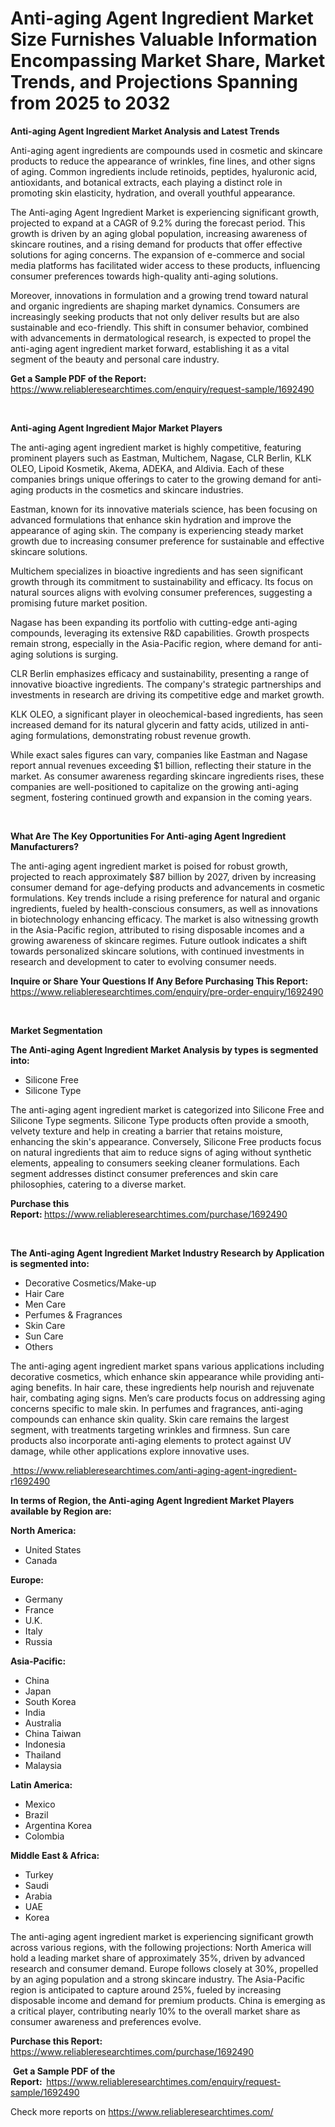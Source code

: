 <p><h1>Anti-aging Agent Ingredient Market Size Furnishes Valuable Information Encompassing Market Share, Market Trends, and Projections Spanning from 2025 to 2032</h1></p><p><strong>Anti-aging Agent Ingredient Market Analysis and Latest Trends</strong></p>
<p><p>Anti-aging agent ingredients are compounds used in cosmetic and skincare products to reduce the appearance of wrinkles, fine lines, and other signs of aging. Common ingredients include retinoids, peptides, hyaluronic acid, antioxidants, and botanical extracts, each playing a distinct role in promoting skin elasticity, hydration, and overall youthful appearance.</p><p>The Anti-aging Agent Ingredient Market is experiencing significant growth, projected to expand at a CAGR of 9.2% during the forecast period. This growth is driven by an aging global population, increasing awareness of skincare routines, and a rising demand for products that offer effective solutions for aging concerns. The expansion of e-commerce and social media platforms has facilitated wider access to these products, influencing consumer preferences towards high-quality anti-aging solutions.</p><p>Moreover, innovations in formulation and a growing trend toward natural and organic ingredients are shaping market dynamics. Consumers are increasingly seeking products that not only deliver results but are also sustainable and eco-friendly. This shift in consumer behavior, combined with advancements in dermatological research, is expected to propel the anti-aging agent ingredient market forward, establishing it as a vital segment of the beauty and personal care industry.</p></p>
<p><strong>Get a Sample PDF of the Report:&nbsp;</strong> <a href="https://www.reliableresearchtimes.com/enquiry/request-sample/1692490?utm_campaign=2006&utm_medium=2&utm_source=Github&utm_content=ia&utm_term=08012025&utm_id=anti-aging-agent-ingredient">https://www.reliableresearchtimes.com/enquiry/request-sample/1692490</a></p>
<p>&nbsp;</p>
<p><strong>Anti-aging Agent Ingredient Major Market Players</strong></p>
<p><p>The anti-aging agent ingredient market is highly competitive, featuring prominent players such as Eastman, Multichem, Nagase, CLR Berlin, KLK OLEO, Lipoid Kosmetik, Akema, ADEKA, and Aldivia. Each of these companies brings unique offerings to cater to the growing demand for anti-aging products in the cosmetics and skincare industries.</p><p>Eastman, known for its innovative materials science, has been focusing on advanced formulations that enhance skin hydration and improve the appearance of aging skin. The company is experiencing steady market growth due to increasing consumer preference for sustainable and effective skincare solutions. </p><p>Multichem specializes in bioactive ingredients and has seen significant growth through its commitment to sustainability and efficacy. Its focus on natural sources aligns with evolving consumer preferences, suggesting a promising future market position.</p><p>Nagase has been expanding its portfolio with cutting-edge anti-aging compounds, leveraging its extensive R&D capabilities. Growth prospects remain strong, especially in the Asia-Pacific region, where demand for anti-aging solutions is surging.</p><p>CLR Berlin emphasizes efficacy and sustainability, presenting a range of innovative bioactive ingredients. The company's strategic partnerships and investments in research are driving its competitive edge and market growth.</p><p>KLK OLEO, a significant player in oleochemical-based ingredients, has seen increased demand for its natural glycerin and fatty acids, utilized in anti-aging formulations, demonstrating robust revenue growth.</p><p>While exact sales figures can vary, companies like Eastman and Nagase report annual revenues exceeding $1 billion, reflecting their stature in the market. As consumer awareness regarding skincare ingredients rises, these companies are well-positioned to capitalize on the growing anti-aging segment, fostering continued growth and expansion in the coming years.</p></p>
<p>&nbsp;</p>
<p><strong>What Are The Key Opportunities For Anti-aging Agent Ingredient Manufacturers?</strong></p>
<p><p>The anti-aging agent ingredient market is poised for robust growth, projected to reach approximately $87 billion by 2027, driven by increasing consumer demand for age-defying products and advancements in cosmetic formulations. Key trends include a rising preference for natural and organic ingredients, fueled by health-conscious consumers, as well as innovations in biotechnology enhancing efficacy. The market is also witnessing growth in the Asia-Pacific region, attributed to rising disposable incomes and a growing awareness of skincare regimes. Future outlook indicates a shift towards personalized skincare solutions, with continued investments in research and development to cater to evolving consumer needs.</p></p>
<p><strong>Inquire or Share Your Questions If Any Before Purchasing This Report:</strong> <a href="https://www.reliableresearchtimes.com/enquiry/pre-order-enquiry/1692490?utm_campaign=2006&utm_medium=2&utm_source=Github&utm_content=ia&utm_term=08012025&utm_id=anti-aging-agent-ingredient">https://www.reliableresearchtimes.com/enquiry/pre-order-enquiry/1692490</a></p>
<p>&nbsp;</p>
<p><strong>Market Segmentation</strong></p>
<p><strong>The Anti-aging Agent Ingredient Market Analysis by types is segmented into:</strong></p>
<p><ul><li>Silicone Free</li><li>Silicone Type</li></ul></p>
<p><p>The anti-aging agent ingredient market is categorized into Silicone Free and Silicone Type segments. Silicone Type products often provide a smooth, velvety texture and help in creating a barrier that retains moisture, enhancing the skin's appearance. Conversely, Silicone Free products focus on natural ingredients that aim to reduce signs of aging without synthetic elements, appealing to consumers seeking cleaner formulations. Each segment addresses distinct consumer preferences and skin care philosophies, catering to a diverse market.</p></p>
<p><strong>Purchase this Report:&nbsp;</strong><a href="https://www.reliableresearchtimes.com/purchase/1692490?utm_campaign=2006&utm_medium=2&utm_source=Github&utm_content=ia&utm_term=08012025&utm_id=anti-aging-agent-ingredient">https://www.reliableresearchtimes.com/purchase/1692490</a></p>
<p>&nbsp;</p>
<p><strong>The Anti-aging Agent Ingredient Market Industry Research by Application is segmented into:</strong></p>
<p><ul><li>Decorative Cosmetics/Make-up</li><li>Hair Care</li><li>Men Care</li><li>Perfumes & Fragrances</li><li>Skin Care</li><li>Sun Care</li><li>Others</li></ul></p>
<p><p>The anti-aging agent ingredient market spans various applications including decorative cosmetics, which enhance skin appearance while providing anti-aging benefits. In hair care, these ingredients help nourish and rejuvenate hair, combating aging signs. Men’s care products focus on addressing aging concerns specific to male skin. In perfumes and fragrances, anti-aging compounds can enhance skin quality. Skin care remains the largest segment, with treatments targeting wrinkles and firmness. Sun care products also incorporate anti-aging elements to protect against UV damage, while other applications explore innovative uses.</p></p>
<p><a href="https://www.reliableresearchtimes.com/anti-aging-agent-ingredient-r1692490?utm_campaign=2006&utm_medium=2&utm_source=Github&utm_content=ia&utm_term=08012025&utm_id=anti-aging-agent-ingredient">&nbsp;https://www.reliableresearchtimes.com/anti-aging-agent-ingredient-r1692490</a></p>
<p><strong>In terms of Region, the Anti-aging Agent Ingredient Market Players available by Region are:</strong></p>
<p>
    <p> <strong> North America: </strong>
        <ul>
            <li>United States</li>
            <li>Canada</li>
        </ul>
        </p> 
    <p> <strong> Europe: </strong>
        <ul>
            <li>Germany</li>
            <li>France</li>
            <li>U.K.</li>
            <li>Italy</li>
            <li>Russia</li>
        </ul>
        </p> 
    <p> <strong> Asia-Pacific: </strong>
        <ul>
            <li>China</li>
            <li>Japan</li>
            <li>South Korea</li>
            <li>India</li>
            <li>Australia</li>
            <li>China Taiwan</li>
            <li>Indonesia</li>
            <li>Thailand</li>
            <li>Malaysia</li>
        </ul>
        </p> 
    <p> <strong> Latin America: </strong>
        <ul>
            <li>Mexico</li>
            <li>Brazil</li>
            <li>Argentina Korea</li>
            <li>Colombia</li>
        </ul>
        </p> 
    <p> <strong> Middle East & Africa: </strong>
        <ul>
            <li>Turkey</li>
            <li>Saudi</li>
            <li>Arabia</li>
            <li>UAE</li>
            <li>Korea</li>
        </ul>
    </p>
    </p>
<p><p>The anti-aging agent ingredient market is experiencing significant growth across various regions, with the following projections: North America will hold a leading market share of approximately 35%, driven by advanced research and consumer demand. Europe follows closely at 30%, propelled by an aging population and a strong skincare industry. The Asia-Pacific region is anticipated to capture around 25%, fueled by increasing disposable income and demand for premium products. China is emerging as a critical player, contributing nearly 10% to the overall market share as consumer awareness and preferences evolve.</p></p>
<p><strong>Purchase this Report: </strong><a href="https://www.reliableresearchtimes.com/purchase/1692490?utm_campaign=2006&utm_medium=2&utm_source=Github&utm_content=ia&utm_term=08012025&utm_id=anti-aging-agent-ingredient">https://www.reliableresearchtimes.com/purchase/1692490</a></p>
<p>&nbsp;<strong>Get a Sample PDF of the Report:&nbsp;&nbsp;</strong><a href="https://www.reliableresearchtimes.com/enquiry/request-sample/1692490?utm_campaign=2006&utm_medium=2&utm_source=Github&utm_content=ia&utm_term=08012025&utm_id=anti-aging-agent-ingredient">https://www.reliableresearchtimes.com/enquiry/request-sample/1692490</a></p>
<p><strong></strong></p>
<p>Check more reports on <a href="https://www.reliableresearchtimes.com/?utm_campaign=2006&utm_medium=2&utm_source=Github&utm_content=ia&utm_term=08012025&utm_id=anti-aging-agent-ingredient">https://www.reliableresearchtimes.com/</a></p>